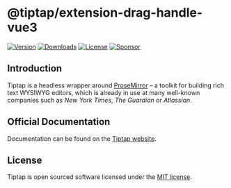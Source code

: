 # @tiptap/extension-drag-handle-vue3

[![Version](https://img.shields.io/npm/v/@tiptap/extension-drag-handle-vue3.svg?label=version)](https://www.npmjs.com/package/@tiptap/extension-drag-handle-vue3)
[![Downloads](https://img.shields.io/npm/dm/@tiptap/extension-drag-handle-vue3.svg)](https://npmcharts.com/compare/tiptap?minimal=true)
[![License](https://img.shields.io/npm/l/@tiptap/extension-drag-handle-vue3.svg)](https://www.npmjs.com/package/@tiptap/extension-drag-handle-vue3)
[![Sponsor](https://img.shields.io/static/v1?label=Sponsor&message=%E2%9D%A4&logo=GitHub)](https://github.com/sponsors/ueberdosis)

## Introduction

Tiptap is a headless wrapper around [ProseMirror](https://ProseMirror.net) – a toolkit for building rich text WYSIWYG editors, which is already in use at many well-known companies such as _New York Times_, _The Guardian_ or _Atlassian_.

## Official Documentation

Documentation can be found on the [Tiptap website](https://tiptap.dev).

## License

Tiptap is open sourced software licensed under the [MIT license](https://github.com/ueberdosis/tiptap/blob/main/LICENSE.md).
